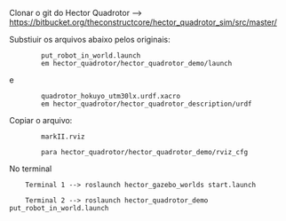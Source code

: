 Clonar o git do Hector Quadrotor --> https://bitbucket.org/theconstructcore/hector_quadrotor_sim/src/master/

Substiuir os arquivos abaixo pelos originais:

			put_robot_in_world.launch
			em hector_quadrotor/hector_quadrotor_demo/launch
			
e			
			
			quadrotor_hokuyo_utm30lx.urdf.xacro
			em hector_quadrotor/hector_quadrotor_description/urdf
			
Copiar o arquivo:

			markII.rviz
			
			para hector_quadrotor/hector_quadrotor_demo/rviz_cfg
			

No terminal

		Terminal 1 --> roslaunch hector_gazebo_worlds start.launch
		
		Terminal 2 --> roslaunch hector_quadrotor_demo put_robot_in_world.launch
			
